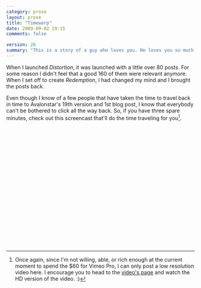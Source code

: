 ```yaml
---
category: prose
layout: prose
title: "Timewarp"
date: 2009-09-02 19:15
comments: false

version: 26
summary: "This is a story of a guy who loves you. He loves you so much that he made a screencast to save you from clicking your mouse 245 times in a single spot."
---
```


When I launched _Distortion_, it was launched with a little over 80 posts. For some reason I didn't feel that a good 160 of them were relevant anymore. When I set off to create _Redemption_, I had changed my mind and I brought the posts back.

Even though I know of a few people that have taken the time to travel back in time to Avalonstar's 19th version and 1st blog post, I know that everybody can't be bothered to click all the way back. So, if you have three spare minutes, check out this screencast that'll do the time traveling for you[^1].

<object width="510" height="319"><param name="allowfullscreen" value="true" /><param name="allowscriptaccess" value="always" /><param name="movie" value="http://vimeo.com/moogaloop.swf?clip_id=6408152&amp;server=vimeo.com&amp;show_title=1&amp;show_byline=1&amp;show_portrait=0&amp;color=59a5d1&amp;fullscreen=1" /><embed src="http://vimeo.com/moogaloop.swf?clip_id=6408152&amp;server=vimeo.com&amp;show_title=1&amp;show_byline=1&amp;show_portrait=0&amp;color=59a5d1&amp;fullscreen=1" type="application/x-shockwave-flash" allowfullscreen="true" allowscriptaccess="always" width="510" height="319"></embed></object>

[^1]: Once again, since I'm not willing, able, or rich enough at the current moment to spend the $60 for Vimeo Pro, I can only post a low resolution video here. I encourage you to head to the [video's page][1] and watch the HD version of the video. :)

[1]: http://vimeo.com/6408152
